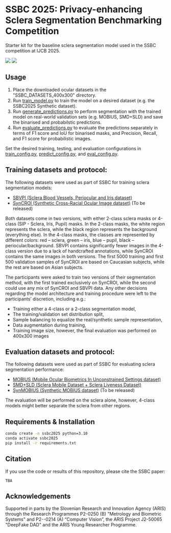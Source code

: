 # SSBC 2025: Privacy-enhancing Sclera Segmentation Benchmarking Competition
Starter kit for the baseline sclera segmentation model used in the SSBC competition at IJCB 2025. 

<a href='TODO'><img src='https://img.shields.io/badge/Paper-arXiv-red'></a>
<a href='https://ijcb2025.ieee-biometrics.org/competitions/'><img src='https://img.shields.io/badge/Competition_at-IJCB_2025-blue'></a>
  
## Usage 
1. Place the downloaded ocular datasets in the "SSBC_DATASETS_400x300" directory.  
2. Run [train_model.py](https://github.com/dariant/SSBC2025_Segmentation/blob/main/train_model.py) to train the model on a desired dataset (e.g. the SSBC2025 Synthetic dataset).
3. Run [generate_predictions.py](https://github.com/dariant/SSBC2025_Segmentation/blob/main/generate_predictions.py) to perform segmentation with the trained model on real-world validation sets (e.g. MOBIUS, SMD+SLD) and save the binarised and probabilstic predictions. 
4. Run [evaluate_predictions.py](https://github.com/dariant/SSBC2025_Segmentation/blob/main/evaluate_predictions.py) to evaluate the predictions separately in terms of F1 score and IoU for binarised masks, and Precision, Recall, and F1 score for probabilistic images. 

Set the desired training, testing, and evaluation configurations in [train_config.py](https://github.com/dariant/SSBC2025_Segmentation/blob/main/configs/train_config.py), [predict_config.py](https://github.com/dariant/SSBC2025_Segmentation/blob/main/configs/predict_config.py), and [eval_config.py](https://github.com/dariant/SSBC2025_Segmentation/blob/main/configs/eval_config.py).

## Training datasets and protocol:
The following datasets were used as part of SSBC for training sclera segmentation models: 
- [SBVPI (Sclera Blood Vessels, Periocular and Iris dataset)](https://sclera.fri.uni-lj.si/datasets.html)  
- [SynCROI (Synthetic Cross-Racial Ocular Image dataset)](https://sclera.fri.uni-lj.si/datasets.html) (To be released)

Both datasets come in two versions, with either 2-class sclera masks or 4-class (SIP - Sclera, Iris, Pupil) masks. In the 2-class masks, the white region represents the sclera, while the black region represents the background (everything else). In the 4-class masks, the classes are represented by different colors: red – sclera, green – iris, blue – pupil, black – periocular/background. SBVPI contains significantly fewer images in the 4-class version due to a lack of handcrafted annotations, while SynCROI contains the same images in both versions. The first 5000 training and first 500 validation samples of SynCROI are based on Caucasian subjects, while the rest are based on Asian subjects.

The participants were asked to train two versions of their segmentation method, with the first trained exclusively on SynCROI, while the second could use any mix of SynCROI and SBVPI data. Any other decisions regarding the model architecture and training procedure were left to the participants’ discretion, including e.g.:
- Training either a 4-class or a 2-class segmentation model,
- The training/validation set distribution split,
- Sample balancing to equalize the real/synthetic sample representation,
- Data augmentation during training,
- Training image size, however, the final evaluation was performed on 400x300 images


## Evaluation datasets and protocol:
The following datasets were used as part of SSBC for evaluating sclera segmentation performance: 
- [MOBIUS (Mobile Ocular Biometrics In Unconstrained Settings dataset)](https://sclera.fri.uni-lj.si/datasets.html)
- [SMD+SLD (Sclera Mobile Dataset + Sclera Liveness Dataset)](https://sites.google.com/site/dasabhijit2048/datatsets)
- [SynMOBIUS (Synthetic MOBIUS dataset)](https://sclera.fri.uni-lj.si/datasets.html) (To be released)

The evaluation will be performed on the sclera alone, however, 4-class models might better separate the sclera from other regions.



## Requirements & Installation
```bash
conda create -n ssbc2025 python=3.10
conda activate ssbc2025
pip install -r requirements.txt
```

## Citation
If you use the code or results of this repository, please cite the SSBC paper:
```
TBA
```



## Acknowledgements

Supported in parts by the Slovenian Research and Innovation Agency (ARIS) through the Research Programmes P2-0250 (B) "Metrology and Biometric Systems" and P2--0214 (A) “Computer Vision”, the ARIS Project J2-50065 "DeepFake DAD" and the ARIS Young Researcher Programme.
